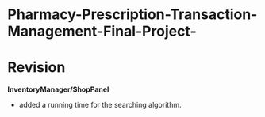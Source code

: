 # Pharmacy-Prescription-Transaction-Management-Final-Project-


# Revision
**InventoryManager/ShopPanel**

- added a running time for the searching algorithm.
